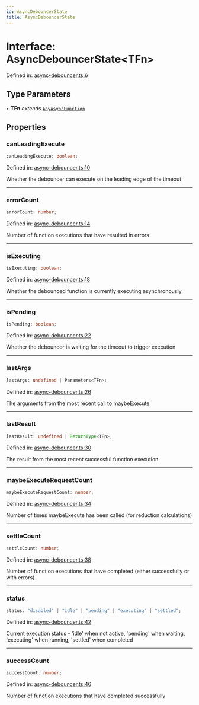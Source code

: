 ```yaml
---
id: AsyncDebouncerState
title: AsyncDebouncerState
---
```


<!-- DO NOT EDIT: this page is autogenerated from the type comments -->

# Interface: AsyncDebouncerState\<TFn\>

Defined in: [async-debouncer.ts:6](https://github.com/TanStack/pacer/blob/main/packages/pacer/src/async-debouncer.ts#L6)

## Type Parameters

• **TFn** *extends* [`AnyAsyncFunction`](../../type-aliases/anyasyncfunction.md)

## Properties

### canLeadingExecute

```ts
canLeadingExecute: boolean;
```

Defined in: [async-debouncer.ts:10](https://github.com/TanStack/pacer/blob/main/packages/pacer/src/async-debouncer.ts#L10)

Whether the debouncer can execute on the leading edge of the timeout

***

### errorCount

```ts
errorCount: number;
```

Defined in: [async-debouncer.ts:14](https://github.com/TanStack/pacer/blob/main/packages/pacer/src/async-debouncer.ts#L14)

Number of function executions that have resulted in errors

***

### isExecuting

```ts
isExecuting: boolean;
```

Defined in: [async-debouncer.ts:18](https://github.com/TanStack/pacer/blob/main/packages/pacer/src/async-debouncer.ts#L18)

Whether the debounced function is currently executing asynchronously

***

### isPending

```ts
isPending: boolean;
```

Defined in: [async-debouncer.ts:22](https://github.com/TanStack/pacer/blob/main/packages/pacer/src/async-debouncer.ts#L22)

Whether the debouncer is waiting for the timeout to trigger execution

***

### lastArgs

```ts
lastArgs: undefined | Parameters<TFn>;
```

Defined in: [async-debouncer.ts:26](https://github.com/TanStack/pacer/blob/main/packages/pacer/src/async-debouncer.ts#L26)

The arguments from the most recent call to maybeExecute

***

### lastResult

```ts
lastResult: undefined | ReturnType<TFn>;
```

Defined in: [async-debouncer.ts:30](https://github.com/TanStack/pacer/blob/main/packages/pacer/src/async-debouncer.ts#L30)

The result from the most recent successful function execution

***

### maybeExecuteRequestCount

```ts
maybeExecuteRequestCount: number;
```

Defined in: [async-debouncer.ts:34](https://github.com/TanStack/pacer/blob/main/packages/pacer/src/async-debouncer.ts#L34)

Number of times maybeExecute has been called (for reduction calculations)

***

### settleCount

```ts
settleCount: number;
```

Defined in: [async-debouncer.ts:38](https://github.com/TanStack/pacer/blob/main/packages/pacer/src/async-debouncer.ts#L38)

Number of function executions that have completed (either successfully or with errors)

***

### status

```ts
status: "disabled" | "idle" | "pending" | "executing" | "settled";
```

Defined in: [async-debouncer.ts:42](https://github.com/TanStack/pacer/blob/main/packages/pacer/src/async-debouncer.ts#L42)

Current execution status - 'idle' when not active, 'pending' when waiting, 'executing' when running, 'settled' when completed

***

### successCount

```ts
successCount: number;
```

Defined in: [async-debouncer.ts:46](https://github.com/TanStack/pacer/blob/main/packages/pacer/src/async-debouncer.ts#L46)

Number of function executions that have completed successfully
